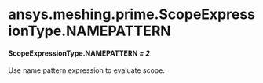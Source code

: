 # ansys.meshing.prime.ScopeExpressionType.NAMEPATTERN



#### ScopeExpressionType.NAMEPATTERN *= 2*

Use name pattern expression to evaluate scope.

<!-- !! processed by numpydoc !! -->
